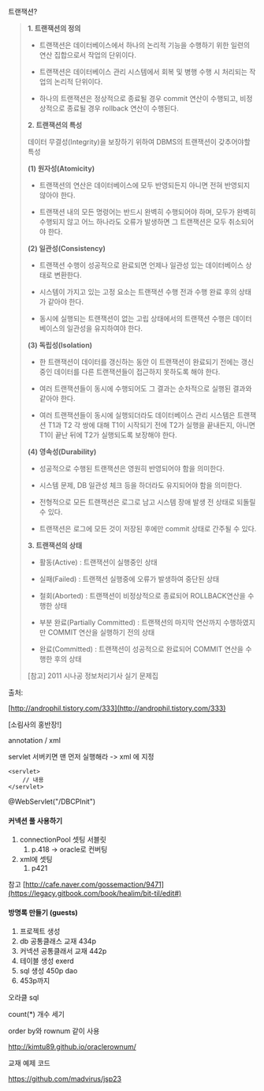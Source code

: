 트랜잭션?



> **1. 트랜잭션의 정의**
>
> - 트랜잭션은 데이터베이스에서 하나의 논리적 기능을 수행하기 위한 일련의 연산 집합으로서 작업의 단위이다.
>
> - 트랜잭션은 데이터베이스 관리 시스템에서 회복 및 병행 수행 시 처리되는 작업의 논리적 단위이다.
>
> - 하나의 트랜잭션은 정상적으로 종료될 경우 commit 연산이 수행되고, 비정상적으로 종료될 경우 rollback 연산이 수행된다.
>
>
>
> **2. 트랜잭션의 특성**
>
> 데이터 무결성\(Integrity\)을 보장하기 위하여 DBMS의 트랜잭션이 갖추어야할 특성
>
>
>
> **\(1\) 원자성\(Atomicity\)**
>
> - 트랜잭션의 연산은 데이터베이스에 모두 반영되든지 아니면 전혀 반영되지 않아야 한다.
>
> - 트랜잭션 내의 모든 명령어는 반드시 완벽히 수행되어야 하며, 모두가 완벽히 수행되지 않고 어느 하나라도 오류가 발생하면 그 트랜잭션은 모두 취소되어야 한다.
>
>
>
> **\(2\) 일관성\(Consistency\)**
>
> - 트랜잭션 수행이 성공적으로 완료되면 언제나 일관성 있는 데이터베이스 상태로 변환한다.
>
> - 시스템이 가지고 있는 고정 요소는 트랜잭션 수행 전과 수행 완료 후의 상태가 같아야 한다.
>
> - 동시에 실행되는 트랜잭션이 없는 고립 상태에서의 트랜잭션 수행은 데이터 베이스의 일관성을 유지하여야 한다.
>
>
>
> **\(3\) 독립성\(Isolation\)**
>
> - 한 트랜잭션이 데이터를 갱신하는 동안 이 트랜잭션이 완료되기 전에는 갱신중인 데이터를 다른 트랜잭션들이 접근하지 못하도록 해야 한다.
>
> - 여러 트랜잭션들이 동시에 수행되어도 그 결과는 순차적으로 실행된 결과와 같아야 한다.
>
> - 여러 트랜잭션들이 동시에 실행되더라도 데이터베이스 관리 시스템은 트랜잭션 T1과 T2 각 쌍에 대해 T1이 시작되기 전에 T2가 실행을 끝내든지, 아니면 T1이 끝난 뒤에 T2가 실행되도록 보장해야 한다.
>
>   
>
>
> **\(4\) 영속성\(Durability\)**
>
> - 성공적으로 수행된 트랜잭션은 영원히 반영되어야 함을 의미한다.
>
> - 시스템 문제, DB 일관성 체크 등을 하더라도 유지되어야 함을 의미한다.
>
> - 전형적으로 모든 트랜잭션은 로그로 남고 시스템 장애 발생 전 상태로 되돌릴 수 있다.
>
> - 트랜잭션은 로그에 모든 것이 저장된 후에만 commit 상태로 간주될 수 있다.
>
>   
>
>
>
>
>
>
>
>
> **3. 트랜잭션의 상태**
>
> - 활동\(Active\) : 트랜잭션이 실행중인 상태
>
> - 실패\(Failed\) : 트랜잭션 실행중에 오류가 발생하여 중단된 상태
>
> - 철회\(Aborted\) : 트랜잭션이 비정상적으로 종료되어 ROLLBACK연산을 수행한 상태
>
> - 부분 완료\(Partially Committed\) : 트랜잭션의 마지막 연산까지 수행하였지만 COMMIT 연산을 실행하기 전의 상태
>
> - 완료\(Committed\) : 트랜잭션이 성공적으로 완료되어 COMMIT 연산을 수행한 후의 상태
>
> \[참고\] 2011 시나공 정보처리기사 실기 문제집

출처:

[http://androphil.tistory.com/333](http://androphil.tistory.com/333)

\[소림사의 홍반장!\]





annotation / xml 

servlet 서버키면 맨 먼저 실행해라 -&gt; xml 에 지정 

```
<servlet>
    // 내용
</servlet> 
```

@WebServlet\("/DBCPInit"\)



#### 커넥션 풀 사용하기

1. connectionPool 셋팅 서블릿
   1. p.418 -&gt; oracle로 컨버팅
2. xml에 셋팅
   1. p421

참고 [http://cafe.naver.com/gossemaction/9471](https://legacy.gitbook.com/book/healim/bit-til/edit#)



#### 방명록 만들기 \(guests\)

1. 프로젝트 생성
2. db 공통클래스 교재 434p
3. 커넥션 공통클래서 교재 442p
4. 테이블 생성 exerd
5. sql 생성 450p dao
6. 453p까지



오라클 sql

count\(\*\) 개수 세기

order by와 rownum 같이 사용 

http://kimtu89.github.io/oraclerownum/



교재 예제 코드

https://github.com/madvirus/jsp23



  




